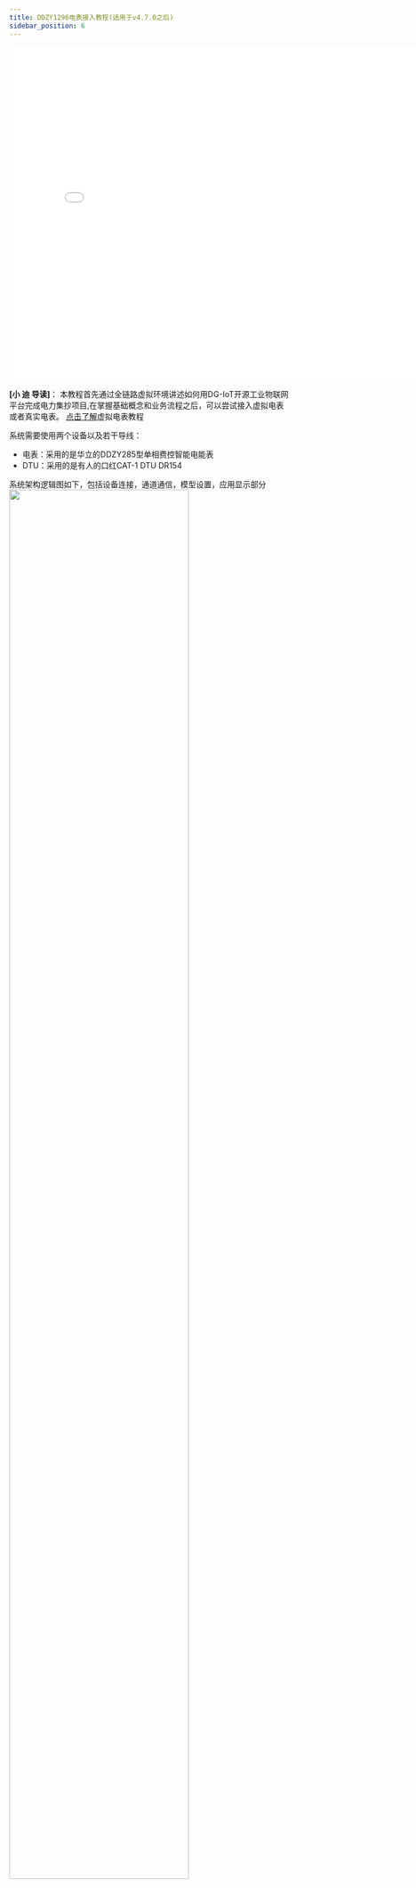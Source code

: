 ```yaml
---
title: DDZY1296电表接入教程(适用于v4.7.0之后)
sidebar_position: 6
---
```


<iframe height="600" width="800" src="//player.bilibili.com/player.html?aid=461717304&bvid=BV1eL411H7FT&cid=368810202&page=1" scrolling="no" border="0" frameborder="no" framespacing="0" allowfullscreen="true"> </iframe>

**[小 迪 导读]**：
本教程首先通过全链路虚拟环境讲述如何用DG-IoT开源工业物联网平台完成电力集抄项目,在掌握基础概念和业务流程之后，可以尝试接入虚拟电表或者真实电表。
[点击了解](https://www.dgiotcloud.cn/blog/technical/dgiot%e7%94%b5%e8%a1%a8%e6%8e%a5%e5%85%a5%e5%ae%9e%e6%88%98%e6%95%99%e7%a8%8b/)虚拟电表教程

  系统需要使用两个设备以及若干导线：
- 电表：采用的是华立的DDZY285型单相费控智能电能表
- DTU：采用的是有人的口红CAT-1 DTU DR154

系统架构逻辑图如下，包括设备连接，通道通信，模型设置，应用显示部分
<img width="80%" src="https://www.dgiotcloud.cn/wp-content/uploads/2022081704091523.png" />

## 操作步骤：

###  1.设备接线
#### 电表信息

| 品牌 | 华立               |
| ---- | ------------------ |
| 型号 | DDZY285型          |
| 类型 | 单相费控智能电能表 |

+ 电表图片

<img width="40%" src="https://www.dgiotcloud.cn/wp-content/uploads/2022081704205674.png" />

#### DTU信息

| 品牌        | 有人           |
| ----------- | -------------- |
| 型号        | DR154（RS485） |
| 密码（Pwd） | usr_cn         |

+ dtu图片

<img width="80%" src="https://www.dgiotcloud.cn/wp-content/uploads/2022081704220796.png" />


#### 操作步骤

##### 电表连接电源

电表根据端口图端口1(相线入)连接电源火线(L),端口3(零线入)连接电源零线(N)

**说明** 相线入、零线入用于给电表供电

<img width="80%" src="https://www.dgiotcloud.cn/wp-content/uploads/2022081704220778.png" />

##### DTU连接电源

<img width="80%" src="https://www.dgiotcloud.cn/wp-content/uploads/202208170422107.png" />

根据DTU上的端口图,红色线(电源线)连接DC+,黑色线(地线)连接DC-

**注意** 这里DC为直流电5-16V
<img width="80%" src="https://www.dgiotcloud.cn/wp-content/uploads/2022081704220794.png" />

##### 连接DTU和电表

根据电表端口图,电表的11(A)端口连接DTU端口的RX(A),电表的12(B)端口连接DTU端口的TX(B)

**说明** RX为接收,TX为发送

<img width="80%" src="https://www.dgiotcloud.cn/wp-content/uploads/2022081704220735.png" />



### 2.dtu配置

1.DTU正面二维码下方标识正负极连接电源，A,B端连接电表，到开手机微信扫码，扫描DTU二维码进入小程序，打开蓝牙连接与DTU背部IMEI相同编号的蓝牙，进入连接，密码为**usr_cn**。
<img width="30%" src="https://www.dgiotcloud.cn/wp-content/uploads/2022081704220641.png" />

<img width="30%" src="https://www.dgiotcloud.cn/wp-content/uploads/2022081704220737.png" />


2.打开参数设置，设置工作模式：地址设为部署的平台地址；端口号设为61888。

**说明** 地址为服务器地址，端口号为服务器端口号
 **警告** 设置dtu时，工作模式设置完后需保存再设置串口，不能一次性设置，一次性设置会导致设置不完全

<img width="30%" src="https://www.dgiotcloud.cn/wp-content/uploads/2022081704220660.png" />

勾选注册包功能，注册包数据类型选择IMEI码，将会自动生成一个IMEI码。

<img width="30%" src="https://www.dgiotcloud.cn/wp-content/uploads/2022081704220610.png" />

3.打开参数设置，设置串口设置：波特率设为2400，校验位选择EVEN。

**说明** 电能表：华立科技股份有限公司的DDZY285型单相费控智能电能表；波特率可查询电能表技术协议书中RS485的缺省波特率或者测试得出，默认为2400

<img width="30%" src="https://www.dgiotcloud.cn/wp-content/uploads/2022081704220697.png" />

### 3.创建采集通道
1.创建电表采集通道。位置在通道管理-创建通道
<img width="80%" src="http://dgiot-1253666439.cos.ap-shanghai-fsi.myqcloud.com/dgiot_web/doc_ylb/meter/4.png" />
2.选择电表采集通道并配置
<img width="80%" src="http://dgiot-1253666439.cos.ap-shanghai-fsi.myqcloud.com/dgiot_web/doc_ylb/meter/5.png" />
<img width="80%" src="https://www.dgiotcloud.cn/wp-content/uploads/202208170432289.png" />

|模式说明：||
| -- | -- |
| nosearch  | 不扫描，需要用户自行抄表  |
|  quick |  只扫描一次，适合一个dtu挂一个电表场景 |
|  normal | 扫描256次，适合一个dtu挂多个电表的场景  |

<img width="80%" src="http://dgiot-1253666439.cos.ap-shanghai-fsi.myqcloud.com/dgiot_web/doc_ylb/meter/7.png" />
3.产品添加通道后需对通道进行重启

4.通道日志查看

<img width="80%" src="http://dgiot-1253666439.cos.ap-shanghai-fsi.myqcloud.com/dgiot_web/doc_ylb/meter/8.png" />
<img width="80%" src="http://dgiot-1253666439.cos.ap-shanghai-fsi.myqcloud.com/dgiot_web/doc_ylb/meter/9.png" />

### 4.创建产品
1.要连接DL645电表，需创建两种产品
![](http://dgiot-1253666439.cos.ap-shanghai-fsi.myqcloud.com/dgiot_web/doc_ylb/meter/10.png)
2.产品信息
电表
<img width="80%" src="http://dgiot-1253666439.cos.ap-shanghai-fsi.myqcloud.com/dgiot_web/doc_ylb/meter/11.png" />
DTU
<img width="80%" src="http://dgiot-1253666439.cos.ap-shanghai-fsi.myqcloud.com/dgiot_web/doc_ylb/meter/12.png" />
3.产品物模型配置
将以下物模型代码直接复制即可
电表

```json
{
    "events": [],
    "properties": [
        {
            "accessMode": "r",
            "dataForm": {
                "address": "0X10",
                "afn": "",
                "byteType": "",
                "bytelen": "",
                "collection": "%{s}",
                "control": "%{d}",
                "countcollection": "%{s}",
                "countround": "all",
                "countstrategy": 20,
                "da": "",
                "data": "null",
                "dt": "",
                "iscount": "0",
                "offset": 0,
                "operatetype": "readCoils",
                "order": 0,
                "originaltype": "short16_AB",
                "protocol": "DLT645",
                "rate": 1,
                "round": "all",
                "slaveid": "0X10",
                "strategy": "20"
            },
            "dataSource": {
                "": [],
                "_dlinkindex": 1,
                "afn": "11",
                "di": "00010000",
                "length": 2,
                "type": "bytes"
            },
            "dataType": {
                "das": [],
                "specs": {
                    "max": 9999,
                    "min": 0,
                    "precision": 3,
                    "step": 0,
                    "unit": " KW·H"
                },
                "type": "float"
            },
            "devicetype": "电表",
            "identifier": "energy",
            "isaccumulate": false,
            "isshow": true,
            "isstorage": true,
            "moduleType": "properties",
            "name": "有功总电能",
            "required": true,
            "updateAt": "1672899860160",
            "index": 0
        }
    ],
    "services": [],
    "tags": []
}
```

4.如何复制物模型

在产品管理-配置-物模型-查看物模型处

<img width="80%" src="http://dgiot-1253666439.cos.ap-shanghai-fsi.myqcloud.com/dgiot_web/doc_ylb/meter/13.png" />

将物模型代码复制粘贴即可

<img width="80%" src="http://dgiot-1253666439.cos.ap-shanghai-fsi.myqcloud.com/dgiot_web/doc_ylb/meter/14.png" />

### 5.电表注册成功

1.电表扫描成功

<img width="80%" src="http://dgiot-1253666439.cos.ap-shanghai-fsi.myqcloud.com/dgiot_web/doc_ylb/meter/15.png" />

2.电表上线成功

<img width="80%" src="http://dgiot-1253666439.cos.ap-shanghai-fsi.myqcloud.com/dgiot_web/doc_ylb/meter/16.png" />

3.设备地图显示成功
<img width="80%" src="http://dgiot-1253666439.cos.ap-shanghai-fsi.myqcloud.com/dgiot_web/doc_ylb/meter/17.png" />

### 6.电表采集成功

1.电表实时数据

<img width="80%" src="http://dgiot-1253666439.cos.ap-shanghai-fsi.myqcloud.com/dgiot_web/doc_ylb/meter/18.png" />

2.电表历史数据
<img width="80%" src="http://dgiot-1253666439.cos.ap-shanghai-fsi.myqcloud.com/dgiot_web/doc_ylb/meter/19.png" />

**[小 迪 点评]**
   + dgiot支持DLT645协议的电表接入，可以选择不尝试接入虚拟电表而选择直接接入真实电表。
   + 真实设备的接入针对新手玩家，dgiot的接线步骤将会提供很大的帮助。

电力集抄原文地址：[https://doc.dgiotcloud.cn/docs/practical_tutorial/docs/Meter/dlt645](https://doc.dgiotcloud.cn/docs/practical_tutorial/docs/Meter/dlt645 "https://doc.dgiotcloud.cn/docs/practical_tutorial/docs/Meter/dlt645")	

*想了解更多 [dgiot](https://www.dgiotcloud.cn) 的具体细节，欢迎大家在[GitHub](https://github.com/dgiot/dgiot)上查看相关源代码。*